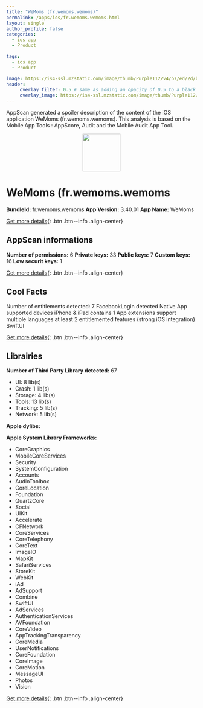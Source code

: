 ```yaml
---
title: "WeMoms (fr.wemoms.wemoms)"
permalink: /apps/ios/fr.wemoms.wemoms.html
layout: single
author_profile: false
categories: 
  - ios app 
  - Product 

tags: 
  - ios app 
  - Product 

image: https://is4-ssl.mzstatic.com/image/thumb/Purple112/v4/b7/ed/2d/b7ed2d18-7bf9-d458-7dba-ad994f59f308/AppIcon-0-1x_U007emarketing-0-10-0-sRGB-85-220.png/512x512bb.jpg
header: 
     overlay_filter: 0.5 # same as adding an opacity of 0.5 to a black background
     overlay_image: https://is4-ssl.mzstatic.com/image/thumb/Purple112/v4/b7/ed/2d/b7ed2d18-7bf9-d458-7dba-ad994f59f308/AppIcon-0-1x_U007emarketing-0-10-0-sRGB-85-220.png/512x512bb.jpg
---
```

AppScan generated a spoiler description of the content of the iOS application WeMoms (fr.wemoms.wemoms). This analysis is based on the Mobile App Tools : AppScore, Audit and the Mobile Audit App Tool.

  
  
<div style="text-align: center;"><img src="https://is4-ssl.mzstatic.com/image/thumb/Purple112/v4/b7/ed/2d/b7ed2d18-7bf9-d458-7dba-ad994f59f308/AppIcon-0-1x_U007emarketing-0-10-0-sRGB-85-220.png/512x512bb.jpg" width="100" height="100"></div>  
  
# WeMoms (fr.wemoms.wemoms

**BundleId:** fr.wemoms.wemoms
**App Version:** 3.40.01
**App Name:** WeMoms


[Get more details](/pricing.html){: .btn .btn--info .align-center}  
  
## AppScan informations 

**Number of permissions:** 6
**Private keys:** 33
**Public keys:** 7
**Custom keys:** 16
**Low securit keys:** 1
  
[Get more details](/pricing.html){: .btn .btn--info .align-center}

## Cool Facts

Number of entitlements detected: 7
FacebookLogin detected
Native App
supported devices iPhone & iPad
contains 1 App extensions
support multiple languages
at least 2 entitlemented features (strong iOS integration)
SwiftUI
  
[Get more details](/pricing.html){: .btn .btn--info .align-center}

## Librairies 
**Number of Third Party Library detected:** 67
- UI: 8 lib(s)
- Crash: 1 lib(s)
- Storage: 4 lib(s)
- Tools: 13 lib(s)
- Tracking: 5 lib(s)
- Network: 5 lib(s)

**Apple dylibs:**


**Apple System Library Frameworks:**
- CoreGraphics
- MobileCoreServices
- Security
- SystemConfiguration
- Accounts
- AudioToolbox
- CoreLocation
- Foundation
- QuartzCore
- Social
- UIKit
- Accelerate
- CFNetwork
- CoreServices
- CoreTelephony
- CoreText
- ImageIO
- MapKit
- SafariServices
- StoreKit
- WebKit
- iAd
- AdSupport
- Combine
- SwiftUI
- AdServices
- AuthenticationServices
- AVFoundation
- CoreVideo
- AppTrackingTransparency
- CoreMedia
- UserNotifications
- CoreFoundation
- CoreImage
- CoreMotion
- MessageUI
- Photos
- Vision


  
[Get more details](/pricing.html){: .btn .btn--info .align-center}

